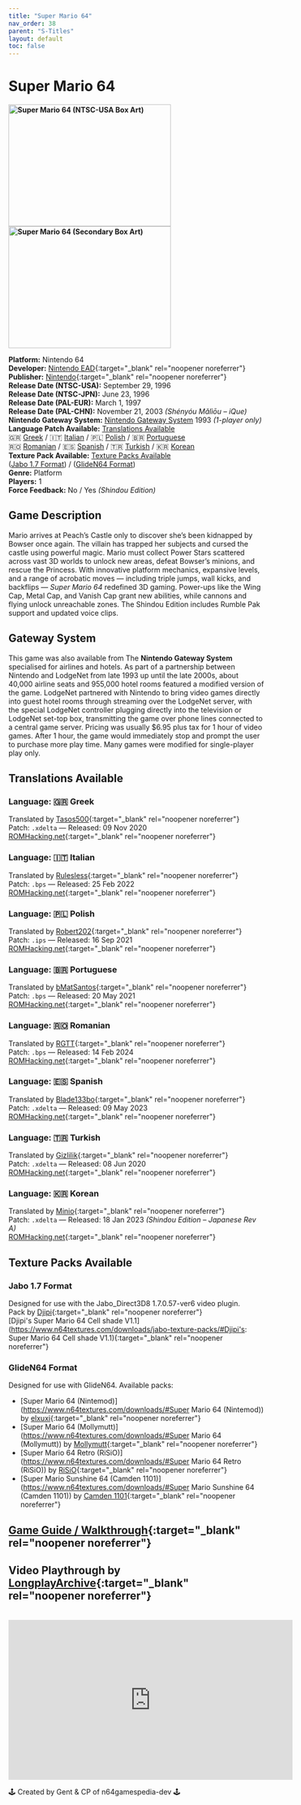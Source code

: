 ```yaml
---
title: "Super Mario 64"
nav_order: 38
parent: "S-Titles"
layout: default
toc: false
---
```


# Super Mario 64

<b>
<img src="https://images.launchbox-app.com/2e30d6ba-e921-4b8b-9e01-9bf519d28e84.jpg" alt="Super Mario 64 (NTSC-USA Box Art)" width="320" height="240" />
</b>

<b>
<img src="https://images.launchbox-app.com/94edecd1-4d82-4bfd-a17c-dd51cda65f68.png" alt="Super Mario 64 (Secondary Box Art)" width="320" height="240" />
</b>

**Platform:** Nintendo 64  
**Developer:** [Nintendo EAD](https://en.wikipedia.org/wiki/Nintendo_Entertainment_Analysis_%26_Development){:target="_blank" rel="noopener noreferrer"}  
**Publisher:** [Nintendo](https://en.wikipedia.org/wiki/Nintendo){:target="_blank" rel="noopener noreferrer"}  
**Release Date (NTSC-USA):** September 29, 1996  
**Release Date (NTSC-JPN):** June 23, 1996  
**Release Date (PAL-EUR):** March 1, 1997  
**Release Date (PAL-CHN):** November 21, 2003 *(Shényóu Mǎlìōu – iQue)*  
**Nintendo Gateway System:** [Nintendo Gateway System](#Gateway-System) 1993 *(1-player only)*  
**Language Patch Available:** [Translations Available](#Translations-Available)  
🇬🇷 [Greek](#Language-Greek) / 🇮🇹 [Italian](#Language-Italian) / 🇵🇱 [Polish](#Language-Polish) / 🇧🇷 [Portuguese](#Language-Portuguese)  
🇷🇴 [Romanian](#Language-Romanian) / 🇪🇸 [Spanish](#Language-Spanish) / 🇹🇷 [Turkish](#Language-Turkish) / 🇰🇷 [Korean](#Language-Korean)  
**Texture Pack Available:** [Texture Packs Available](#Texture-Packs-Available)  
([Jabo 1.7 Format](#Jabo-1.7-Format)) / ([GlideN64 Format](#GlideN64-Format))  
**Genre:** Platform  
**Players:** 1  
**Force Feedback:** No / Yes *(Shindou Edition)*

## Game Description  
Mario arrives at Peach’s Castle only to discover she’s been kidnapped by Bowser once again. The villain has trapped her subjects and cursed the castle using powerful magic. Mario must collect Power Stars scattered across vast 3D worlds to unlock new areas, defeat Bowser’s minions, and rescue the Princess. With innovative platform mechanics, expansive levels, and a range of acrobatic moves — including triple jumps, wall kicks, and backflips — *Super Mario 64* redefined 3D gaming. Power-ups like the Wing Cap, Metal Cap, and Vanish Cap grant new abilities, while cannons and flying unlock unreachable zones. The Shindou Edition includes Rumble Pak support and updated voice clips.

## Gateway System  
This game was also available from The **Nintendo Gateway System** specialised for airlines and hotels. As part of a partnership between Nintendo and LodgeNet from late 1993 up until the late 2000s, about 40,000 airline seats and 955,000 hotel rooms featured a modified version of the game. LodgeNet partnered with Nintendo to bring video games directly into guest hotel rooms through streaming over the LodgeNet server, with the special LodgeNet controller plugging directly into the television or LodgeNet set-top box, transmitting the game over phone lines connected to a central game server. Pricing was usually $6.95 plus tax for 1 hour of video games. After 1 hour, the game would immediately stop and prompt the user to purchase more play time. Many games were modified for single-player play only.

## Translations Available

### Language: 🇬🇷 Greek  
Translated by [Tasos500](https://www.romhacking.net/community/6186/){:target="_blank" rel="noopener noreferrer"}  
Patch: `.xdelta` — Released: 09 Nov 2020  
[ROMHacking.net](https://www.romhacking.net/translations/5746/){:target="_blank" rel="noopener noreferrer"}

### Language: 🇮🇹 Italian  
Translated by [Rulesless](https://www.romhacking.net/community/7348/){:target="_blank" rel="noopener noreferrer"}  
Patch: `.bps` — Released: 25 Feb 2022  
[ROMHacking.net](https://www.romhacking.net/translations/6469/){:target="_blank" rel="noopener noreferrer"}

### Language: 🇵🇱 Polish  
Translated by [Robert202](https://www.romhacking.net/community/6855/){:target="_blank" rel="noopener noreferrer"}  
Patch: `.ips` — Released: 16 Sep 2021  
[ROMHacking.net](https://www.romhacking.net/translations/6282/){:target="_blank" rel="noopener noreferrer"}

### Language: 🇧🇷 Portuguese  
Translated by [bMatSantos](https://www.romhacking.net/community/4193/){:target="_blank" rel="noopener noreferrer"}  
Patch: `.bps` — Released: 20 May 2021  
[ROMHacking.net](https://www.romhacking.net/translations/6100/){:target="_blank" rel="noopener noreferrer"}

### Language: 🇷🇴 Romanian  
Translated by [RGTT](https://www.romhacking.net/community/8526/){:target="_blank" rel="noopener noreferrer"}  
Patch: `.bps` — Released: 14 Feb 2024  
[ROMHacking.net](https://www.romhacking.net/translations/7222/){:target="_blank" rel="noopener noreferrer"}

### Language: 🇪🇸 Spanish  
Translated by [Blade133bo](https://www.romhacking.net/community/2941/){:target="_blank" rel="noopener noreferrer"}  
Patch: `.xdelta` — Released: 09 May 2023  
[ROMHacking.net](https://www.romhacking.net/translations/2942/){:target="_blank" rel="noopener noreferrer"}

### Language: 🇹🇷 Turkish  
Translated by [Gizlilik](https://www.romhacking.net/community/6121/){:target="_blank" rel="noopener noreferrer"}  
Patch: `.xdelta` — Released: 08 Jun 2020  
[ROMHacking.net](https://www.romhacking.net/translations/5583/){:target="_blank" rel="noopener noreferrer"}

### Language: 🇰🇷 Korean  
Translated by [Minio](https://www.romhacking.net/community/8172/){:target="_blank" rel="noopener noreferrer"}  
Patch: `.xdelta` — Released: 18 Jan 2023 *(Shindou Edition – Japanese Rev A)*  
[ROMHacking.net](https://www.romhacking.net/translations/6980/){:target="_blank" rel="noopener noreferrer"}

## Texture Packs Available

### Jabo 1.7 Format  
Designed for use with the Jabo_Direct3D8 1.7.0.57-ver6 video plugin.  
Pack by [Djipi](http://www.emutalk.net/members/13070-Djipi){:target="_blank" rel="noopener noreferrer"}  
[Djipi's Super Mario 64 Cell shade V1.1](https://www.n64textures.com/downloads/jabo-texture-packs/#Djipi's: Super Mario 64 Cell shade V1.1){:target="_blank" rel="noopener noreferrer"}

### GlideN64 Format  
Designed for use with GlideN64. Available packs:

- [Super Mario 64 (Nintemod)](https://www.n64textures.com/downloads/#Super Mario 64 (Nintemod)) by [elxuxi](http://www.emutalk.net/members/54184-elxuxi){:target="_blank" rel="noopener noreferrer"}
- [Super Mario 64 (Mollymutt)](https://www.n64textures.com/downloads/#Super Mario 64 (Mollymutt)) by [Mollymutt](http://www.emutalk.net/members/23220-Mollymutt){:target="_blank" rel="noopener noreferrer"}
- [Super Mario 64 Retro (RiSiO)](https://www.n64textures.com/downloads/#Super Mario 64 Retro (RiSiO)) by [RiSiO](http://www.emutalk.net/members/28524-Risio){:target="_blank" rel="noopener noreferrer"}
- [Super Mario Sunshine 64 (Camden 1101)](https://www.n64textures.com/downloads/#Super Mario Sunshine 64 (Camden 1101)) by [Camden 1101](http://www.emutalk.net/members/83022-Camden1101){:target="_blank" rel="noopener noreferrer"}

## [Game Guide / Walkthrough](https://gamefaqs.gamespot.com/n64/198848-super-mario-64/faqs/43950){:target="_blank" rel="noopener noreferrer"}

## Video Playthrough by [LongplayArchive](https://www.youtube.com/channel/UCM8XzXipyTsylZ_WsGKmdKQ){:target="_blank" rel="noopener noreferrer"}  
<br />  
<iframe width="560" height="315" src="https://www.youtube.com/embed/0ED8iq7pvwo" title="Super Mario 64 – Longplay Full Walkthrough" frameborder="0" allowfullscreen></iframe>

🕹️ Created by Gent & CP of n64gamespedia-dev 🕹️

<!-- Vault Format: n64gamespedia-dev -->
<!-- Protocol Source: _vault-specs/format-protocol.md -->
